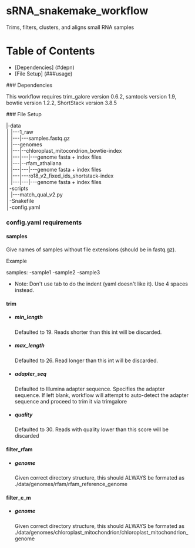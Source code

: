 # sRNA_snakemake_workflow

Trims, filters, clusters, and aligns small RNA samples

Table of Contents
=================
* [Dependencies] (#depn)
* [File Setup] (###usage)

<a name="###depn"/>
### Dependencies

This workflow requires trim_galore version 0.6.2, samtools version 1.9, bowtie version 1.2.2, ShortStack version 3.8.5

<a name="usage"/>
### File Setup

|-data    
│    |---1_raw    
│    |---|---samples.fastq.gz    
│    |---genomes    
│    |---|--chloroplast_mitocondrion_bowtie-index    
│    |---|---|---genome fasta + index files    
│    |---|--rfam_athaliana    
│    |---|---|---genome fasta + index files    
│    |---|---ro18_v2_fixed_ids_shortstack-index    
│    |---|---|---genome fasta + index files    
│-scripts    
│    |---match_qual_v2.py    
│-Snakefile     
│-config.yaml    

### config.yaml requirements

#### samples

Give names of samples without file extensions (should be in fastq.gz). 

Example

samples:
    -sample1
    -sample2
    -sample3
    
* Note: Don't use tab to do the indent (yaml doesn't like it). Use 4 spaces instead.



#### trim

* ##### min_length

   Defaulted to 19. Reads shorter than this int will be discarded.

* ##### max_length

   Defaulted to 26. Read longer than this int will be discarded.

* ##### adapter_seq

   Defaulted to Illumina adapter sequence. Specifies the adapter sequence. If left blank, workflow will attempt to auto-detect the adapter sequence and proceed to trim it via trimgalore

* ##### quality

   Defaulted to 30. Reads with quality lower than this score will be discarded



#### filter_rfam

* ##### genome

   Given correct directory structure, this should ALWAYS be formated as ./data/genomes/rfam/rfam_reference_genome



#### filter_c_m

* ##### genome

   Given correct directory structure, this should ALWAYS be formated as ./data/genomes/chloroplast_mitochondrion/chloroplast_mitochondrion_genome


